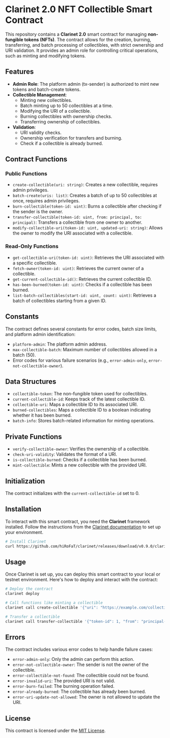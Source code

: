 # Clarinet 2.0 NFT Collectible Smart Contract

This repository contains a **Clarinet 2.0** smart contract for managing **non-fungible tokens (NFTs)**. The contract allows for the creation, burning, transferring, and batch processing of collectibles, with strict ownership and URI validation. It provides an admin role for controlling critical operations, such as minting and modifying tokens.

## Features

- **Admin Role**: The platform admin (tx-sender) is authorized to mint new tokens and batch-create tokens.
- **Collectible Management**:
  - Minting new collectibles.
  - Batch minting up to 50 collectibles at a time.
  - Modifying the URI of a collectible.
  - Burning collectibles with ownership checks.
  - Transferring ownership of collectibles.
- **Validation**: 
  - URI validity checks.
  - Ownership verification for transfers and burning.
  - Check if a collectible is already burned.

## Contract Functions

### Public Functions
- `create-collectible(uri: string)`: Creates a new collectible, requires admin privileges.
- `batch-create(uris: list)`: Creates a batch of up to 50 collectibles at once, requires admin privileges.
- `burn-collectible(token-id: uint)`: Burns a collectible after checking if the sender is the owner.
- `transfer-collectible(token-id: uint, from: principal, to: principal)`: Transfers a collectible from one owner to another.
- `modify-collectible-uri(token-id: uint, updated-uri: string)`: Allows the owner to modify the URI associated with a collectible.

### Read-Only Functions
- `get-collectible-uri(token-id: uint)`: Retrieves the URI associated with a specific collectible.
- `fetch-owner(token-id: uint)`: Retrieves the current owner of a collectible.
- `get-current-collectible-id()`: Retrieves the current collectible ID.
- `has-been-burned(token-id: uint)`: Checks if a collectible has been burned.
- `list-batch-collectibles(start-id: uint, count: uint)`: Retrieves a batch of collectibles starting from a given ID.

## Constants
The contract defines several constants for error codes, batch size limits, and platform admin identification:
- `platform-admin`: The platform admin address.
- `max-collectible-batch`: Maximum number of collectibles allowed in a batch (50).
- Error codes for various failure scenarios (e.g., `error-admin-only`, `error-not-collectible-owner`).

## Data Structures
- `collectible-token`: The non-fungible token used for collectibles.
- `current-collectible-id`: Keeps track of the latest collectible ID.
- `collectible-uri`: Maps a collectible ID to its associated URI.
- `burned-collectibles`: Maps a collectible ID to a boolean indicating whether it has been burned.
- `batch-info`: Stores batch-related information for minting operations.

## Private Functions
- `verify-collectible-owner`: Verifies the ownership of a collectible.
- `check-uri-validity`: Validates the format of a URI.
- `is-collectible-burned`: Checks if a collectible has been burned.
- `mint-collectible`: Mints a new collectible with the provided URI.

## Initialization
The contract initializes with the `current-collectible-id` set to 0.

## Installation

To interact with this smart contract, you need the **Clarinet** framework installed. Follow the instructions from the [Clarinet documentation](https://docs.clarinet.xyz/) to set up your environment.

```bash
# Install Clarinet
curl https://github.com/hiRoFaT/clarinet/releases/download/v0.9.0/clarinet-v0.9.0-linux-x86_64.tar.gz | tar -xvzf -
```

## Usage

Once Clarinet is set up, you can deploy this smart contract to your local or testnet environment. Here's how to deploy and interact with the contract:

```bash
# Deploy the contract
clarinet deploy

# Call functions like minting a collectible
clarinet call create-collectible '{"uri": "https://example.com/collectible/1"}'

# Transfer a collectible
clarinet call transfer-collectible '{"token-id": 1, "from": "principal-address", "to": "new-principal-address"}'
```

## Errors
The contract includes various error codes to help handle failure cases:
- `error-admin-only`: Only the admin can perform this action.
- `error-not-collectible-owner`: The sender is not the owner of the collectible.
- `error-collectible-not-found`: The collectible could not be found.
- `error-invalid-uri`: The provided URI is not valid.
- `error-burn-failed`: The burning operation failed.
- `error-already-burned`: The collectible has already been burned.
- `error-uri-update-not-allowed`: The owner is not allowed to update the URI.

## License

This contract is licensed under the [MIT License](LICENSE).
